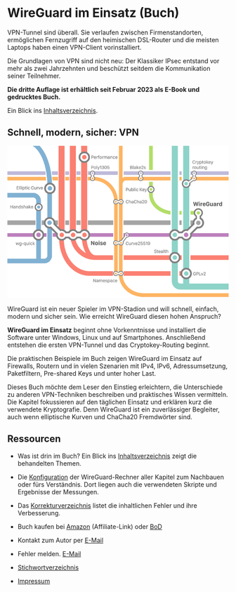 # WireGuard im Einsatz (Buch)

VPN-Tunnel sind &uuml;berall. Sie verlaufen zwischen Firmenstandorten, erm&ouml;glichen Fernzugriff auf den heimischen DSL-Router und die meisten Laptops haben einen VPN-Client vorinstalliert.

Die Grundlagen von VPN sind nicht neu: Der Klassiker IPsec entstand vor mehr als zwei Jahrzehnten und besch&uuml;tzt seitdem die Kommunikation seiner Teilnehmer.

__Die dritte Auflage ist erh&auml;ltlich seit Februar 2023 als E-Book und gedrucktes Buch.__

Ein Blick ins [Inhaltsverzeichnis](Inhaltsverzeichnis.md).


## Schnell, modern, sicher: VPN

![Cover image](images/cover.png)

WireGuard ist ein neuer Spieler im VPN-Stadion und will schnell, einfach, modern und sicher sein. Wie erreicht WireGuard diesen hohen Anspruch?

__WireGuard im Einsatz__ beginnt ohne Vorkenntnisse und installiert die Software unter Windows, Linux und auf Smartphones. Anschlie&szlig;end entstehen die ersten VPN-Tunnel und das Cryptokey-Routing beginnt.

Die praktischen Beispiele im Buch zeigen WireGuard im Einsatz auf Firewalls, Routern und in vielen Szenarien mit IPv4, IPv6, Adressumsetzung, Paketfiltern, Pre-shared Keys und unter hoher Last.

Dieses Buch m&ouml;chte dem Leser den Einstieg erleichtern, die Unterschiede zu anderen VPN-Techniken beschreiben und praktisches Wissen vermitteln. Die Kapitel fokussieren auf den t&auml;glichen Einsatz und erkl&auml;ren kurz die verwendete Kryptografie. Denn WireGuard ist ein zuverl&auml;ssiger Begleiter, auch wenn elliptische Kurven und ChaCha20 Fremdw&ouml;rter sind.


## Ressourcen

* Was ist drin im Buch? Ein Blick ins [Inhaltsverzeichnis](Inhaltsverzeichnis.md) zeigt die behandelten Themen.

* Die [Konfiguration](Kapitel/) der WireGuard-Rechner aller Kapitel zum Nachbauen oder f&uuml;rs Verst&auml;ndnis. Dort liegen auch die verwendeten Skripte und Ergebnisse der Messungen.

* Das [Korrekturverzeichnis](errata.pdf) listet die inhaltlichen Fehler und ihre Verbesserung.

* Buch kaufen bei [Amazon](https://amzn.to/3Zb4Mx6) (Affiliate-Link) oder [BoD](https://buchshop.bod.de/wireguard-im-einsatz-markus-stubbig-9783757802424)

* Kontakt zum Autor per [E-Mail](mailto:wireguard.buch@gmail.com)

* Fehler melden. [E-Mail](mailto:wireguard.buch@gmail.com?subject=Fehler)

* [Stichwortverzeichnis](Stichwortverzeichnis.pdf)

* [Impressum](Impressum.md)
